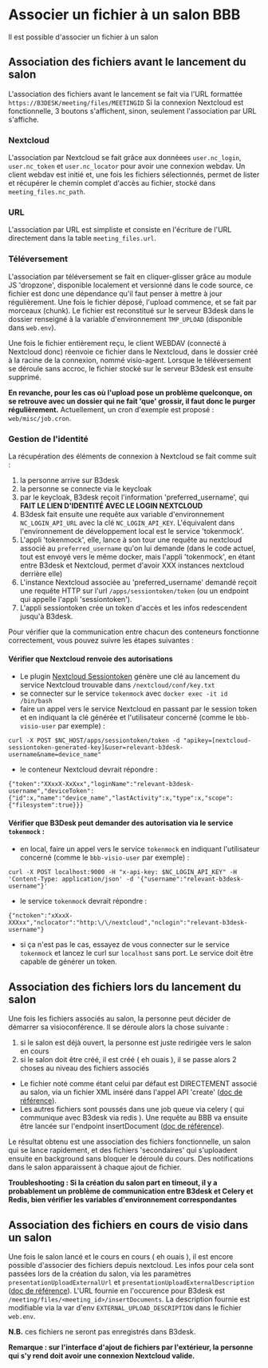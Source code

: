 # Associer un fichier à un salon BBB

Il est possible d'associer un fichier à un salon
## Association des fichiers avant le lancement du salon

L'association des fichiers avant le lancement se fait via l'URL formattée
`https://B3DESK/meeting/files/MEETINGID`
Si la connexion Nextcloud est fonctionnelle, 3 boutons s'affichent, sinon, seulement l'association par URL s'affiche.

### Nextcloud
L'association par Nextcloud se fait grâce aux donnéees `user.nc_login`, `user.nc_token` et `user.nc_locator` pour avoir une connexion webdav.
Un client webdav est initié et, une fois les fichiers sélectionnés, permet de lister et récupérer le chemin complet d'accès au fichier, stocké dans `meeting_files.nc_path`.

### URL
L'association par URL est simpliste et consiste en l'écriture de l'URL directement dans la table `meeting_files.url`.

### Téléversement
L'association par téléversement se fait en cliquer-glisser grâce au module JS 'dropzone', disponible localement et versionné dans le code source, ce fichier est donc une dépendance qu'il faut penser à mettre à jour régulièrement.
Une fois le fichier déposé, l'upload commence, et se fait par morceaux (chunk).
Le fichier est reconstitué sur le serveur B3desk dans le dossier renseigné à la variable d'environnement `TMP_UPLOAD` (disponible dans `web.env`).

Une fois le fichier entièrement reçu, le client WEBDAV (connecté à Nextcloud donc) réenvoie ce fichier dans le Nextcloud, dans le dossier créé à la racine de la connexion, nommé visio-agent.
Lorsque le téléversement se déroule sans accroc, le fichier stocké sur le serveur B3desk est ensuite supprimé.

**En revanche, pour les cas où l'upload pose un problème quelconque, on se retrouve avec un dossier qui ne fait 'que' grossir, il faut donc le purger régulièrement.**
Actuellement, un cron d'exemple est proposé : `web/misc/job.cron`.

### Gestion de l'identité

La récupération des éléments de connexion à Nextcloud se fait comme suit :

1. la personne arrive sur B3desk
2. la personne se connecte via le keycloak
3. par le keycloak, B3desk reçoit l'information 'preferred_username', qui **FAIT LE LIEN D'IDENTITÉ AVEC LE LOGIN NEXTCLOUD**
4. B3desk fait ensuite une requête aux variable d'environnement `NC_LOGIN_API_URL` avec la clé `NC_LOGIN_API_KEY`. L'équivalent dans l'environnement de développement local est le service 'tokenmock'.
5. L'appli 'tokenmock', elle, lance à son tour une requête au nextcloud associé au `preferred_username` qu'on lui demande (dans le code actuel, tout est envoyé vers le même docker, mais l'appli 'tokenmock', en étant entre B3desk et Nextcloud, permet d'avoir XXX instances nextcloud derrière elle)
6. L'instance Nextcloud associée au 'preferred_username' demandé reçoit une requête HTTP sur l'url `/apps/sessiontoken/token` (ou un endpoint qui appelle l'appli 'sessiontoken').
7. L'appli sessiontoken crée un token d'accès et les infos redescendent jusqu'à B3desk.

Pour vérifier que la communication entre chacun des conteneurs fonctionne correctement, vous pouvez suivre les étapes suivantes :

#### Vérifier que Nextcloud renvoie des autorisations

- Le plugin [Nextcloud Sessiontoken](https://gitlab.octopuce.fr/octopuce-public/nextcloud-sessiontoken) génère une clé au lancement du service Nextcloud trouvable dans `/nextcloud/conf/key.txt`
- se connecter sur le service `tokenmock` avec `docker exec -it id /bin/bash`
- faire un appel vers le service Nextcloud en passant par le session token et en indiquant la clé générée et l'utilisateur concerné (comme le `bbb-visio-user` par exemple) :
```
curl -X POST $NC_HOST/apps/sessiontoken/token -d "apikey=[nextcloud-sessiontoken-generated-key]&user=relevant-b3desk-username&name=device_name"
```
- le conteneur Nextcloud devrait répondre :
```
{"token":"XXxxX-XxXxx","loginName":"relevant-b3desk-username","deviceToken":{"id":x,"name":"device_name","lastActivity":x,"type":x,"scope":{"filesystem":true}}}
```

#### Vérifier que B3Desk peut demander des autorisation via le service `tokenmock` :

- en local, faire un appel vers le service `tokenmock` en indiquant l'utilisateur concerné (comme le `bbb-visio-user` par exemple) :
```
curl -X POST localhost:9000 -H "x-api-key: $NC_LOGIN_API_KEY" -H 'Content-Type: application/json' -d '{"username":"relevant-b3desk-username"}'
```
- le service `tokenmock` devrait répondre :
```
{"nctoken":"xXxxX-XXXxx","nclocator":"http:\/\/nextcloud","nclogin":"relevant-b3desk-username"}
```
- si ça n'est pas le cas, essayez de vous connecter sur le service `tokenmock` et lancez le curl sur `localhost` sans port. Le service doit être capable de générer un token.

## Association des fichiers lors du lancement du salon

Une fois les fichiers associés au salon, la personne peut décider de démarrer sa visioconférence.
Il se déroule alors la chose suivante :

1. si le salon est déjà ouvert, la personne est juste redirigée vers le salon en cours
2. si le salon doit être créé, il est créé ( eh ouais ), il se passe alors 2 choses au niveau des fichiers associés
  - Le fichier noté comme étant celui par défaut est DIRECTEMENT associé au salon, via un fichier XML inséré dans l'appel API 'create' ([doc de référence](https://docs.bigbluebutton.org/development/api#pre-upload-slides)).
  - Les autres fichiers sont poussés dans une job queue via celery ( qui communique avec B3desk via redis ). Une requête au BBB va ensuite être lancée sur l'endpoint insertDocument ([doc de référence](https://docs.bigbluebutton.org/development/api#insertdocument)).

 Le résultat obtenu est une association des fichiers fonctionnelle, un salon qui se lance rapidement, et des fichiers 'secondaires' qui s'uploadent ensuite en background sans bloquer le déroulé du cours. Des notifications dans le salon apparaissent à chaque ajout de fichier.

**Troubleshooting : Si la création du salon part en timeout, il y a probablement un problème de communication entre B3desk et Celery et Redis, bien vérifier les variables d'environnement correspondantes**

## Association des fichiers en cours de visio dans un salon

Une fois le salon lancé et le cours en cours ( eh ouais ), il est encore possible d'associer des fichiers depuis nextcloud.
Les infos pour cela sont passées lors de la création du salon, via les paramètres `presentationUploadExternalUrl` et `presentationUploadExternalDescription`
([doc de référence](https://docs.bigbluebutton.org/development/api#upload-slides-from-external-application-to-a-live-bigbluebutton-session)).
L'URL fournie en l'occurence pour B3desk est `/meeting/files/<meeting_id>/insertDocuments`.
La description fournie est modifiable via la var d'env `EXTERNAL_UPLOAD_DESCRIPTION` dans le fichier `web.env`.

**N.B.** ces fichiers ne seront pas enregistrés dans B3desk.

**Remarque : sur l'interface d'ajout de fichiers par l'extérieur, la personne qui s'y rend doit avoir une connexion Nextcloud valide.**
